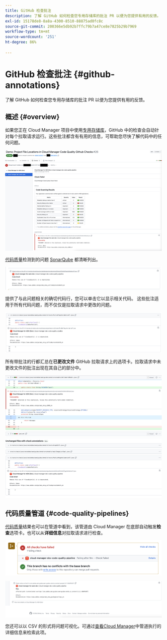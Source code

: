 ```yaml
---
title: GitHub 检查批注
description: 了解 GitHub 如何检查您专用存储库的批注 PR 以便为您提供有用的反馈。
exl-id: 15178de8-8a8a-4300-8510-88875ad0fc8c
source-git-commit: 200366e5db92b7ffc79b7a47ce8e7825b29b7969
workflow-type: tm+mt
source-wordcount: '251'
ht-degree: 86%

---
```



# GitHub 检查批注 {#github-annotations}

了解 GitHub 如何检查您专用存储库的批注 PR 以便为您提供有用的反馈。

## 概述 {#overview}

如果您正在 Cloud Manager 项目中使用[专用存储库](private-repositories.md)，GitHub 中的检查会自动针对每个拉取请求运行。这些批注都含有有用的信息，可帮助您尽快了解代码中的任何问题。

![GitHub 检查批注的示例](assets/github-check-annotations.png)

[代码质量](/help/using/code-quality-testing.md)检测到的问题 [SonarQube](/help/using/custom-code-quality-rules.md) 都清晰列出。

![代码问题批注示例](assets/github-check-annotations-example.png)

提供了与此问题相关的确切代码行，您可以单击它以显示相关代码。 这些批注适用于所有代码问题，而不仅仅是拉取请求中更改的问题。

![代码问题批注示例](assets/github-check-annotations-example-code.png)

所有带批注的行都汇总在&#x200B;**已更改文件** GitHub 拉取请求上的选项卡。拉取请求中未更改文件的批注出现在其自己的部分中。

![文件更改选项卡上的批注示例](assets/github-check-annotations-files-changed.png)

## 代码质量管道 {#code-quality-pipelines}

[代码质量](/help/using/code-quality-testing.md)结果也可以在管道中看到，该管道由 Cloud Manager 在底部自动触发&#x200B;**检查**&#x200B;选项卡。也可以从&#x200B;**详细信息**&#x200B;对拉取请求进行检查。

![批注示例](assets/github-check-annotations-code-quality.png)

![批注示例](assets/github-check-annotations-code-quality-2.png)

您还可以以 CSV 的形式将问题可视化。可通过[查看Cloud Manager](/help/using/managing-pipelines.md)中管道执行的详细信息来检索此项。
